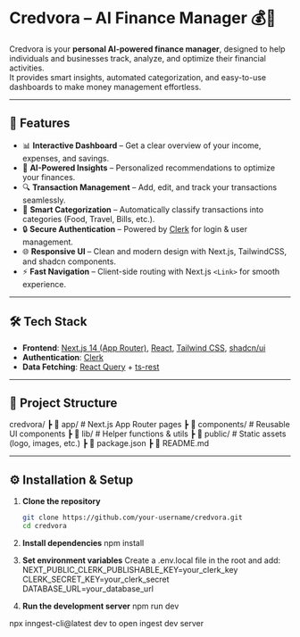# Credvora – AI Finance Manager 💰🤖

Credvora is your **personal AI-powered finance manager**, designed to help individuals and businesses track, analyze, and optimize their financial activities.  
It provides smart insights, automated categorization, and easy-to-use dashboards to make money management effortless.

---

## 🚀 Features

- 📊 **Interactive Dashboard** – Get a clear overview of your income, expenses, and savings.  
- 🧠 **AI-Powered Insights** – Personalized recommendations to optimize your finances.  
- 🔍 **Transaction Management** – Add, edit, and track your transactions seamlessly.  
- 📅 **Smart Categorization** – Automatically classify transactions into categories (Food, Travel, Bills, etc.).  
- 🔒 **Secure Authentication** – Powered by [Clerk](https://clerk.com) for login & user management.  
- 🌐 **Responsive UI** – Clean and modern design with Next.js, TailwindCSS, and shadcn components.  
- ⚡ **Fast Navigation** – Client-side routing with Next.js `<Link>` for smooth experience.  

---

## 🛠️ Tech Stack

- **Frontend**: [Next.js 14 (App Router)](https://nextjs.org/), [React](https://react.dev/), [Tailwind CSS](https://tailwindcss.com/), [shadcn/ui](https://ui.shadcn.com/)  
- **Authentication**: [Clerk](https://clerk.com/)  
- **Data Fetching**: [React Query](https://tanstack.com/query) + [ts-rest](https://ts-rest.com/)  

---

## 📂 Project Structure

credvora/
┣ 📂 app/ # Next.js App Router pages
┣ 📂 components/ # Reusable UI components
┣ 📂 lib/ # Helper functions & utils
┣ 📂 public/ # Static assets (logo, images, etc.)
┣ 📄 package.json
┣ 📄 README.md


---

## ⚙️ Installation & Setup

1. **Clone the repository**
   ```bash
   git clone https://github.com/your-username/credvora.git
   cd credvora

2. **Install dependencies**
   npm install

3. **Set environment variables**
   Create a .env.local file in the root and add:
   NEXT_PUBLIC_CLERK_PUBLISHABLE_KEY=your_clerk_key
   CLERK_SECRET_KEY=your_clerk_secret
   DATABASE_URL=your_database_url

4. **Run the development server**
  npm run dev

npx inngest-cli@latest dev 
to open ingest dev server